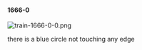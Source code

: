 #### 1666-0
![train-1666-0-0.png](https://github.com/lil-lab/nlvr/raw/master/nlvr/train/images/47/train-1666-0-0.png "train-1666-0-0.png")

there is a blue circle not touching any edge